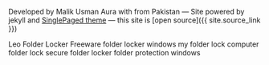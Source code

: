 

Developed by Malik Usman Aura with <i class="fa fa-heart" id="heart-css"></i> from Pakistan
&mdash;
Site powered by jekyll and [SinglePaged theme](https://github.com/t413/SinglePaged)
&mdash;
this site is [open source]({{ site.source_link }})

<div id="footer-tdiv">
<a class="footer-t" title="Leo Folder Locker Freeware">Leo Folder Locker Freeware</a>
<a class="footer-t" title="folder locker windows">folder locker windows</a>
<a class="footer-t" title="my folder lock">my folder lock</a>
<a class="footer-t" title="computer folder lock">computer folder lock</a>
<a class="footer-t" title="secure folder locker">secure folder locker</a>
<a class="footer-t" title="folder protection windows">folder protection windows</a>
</div>
